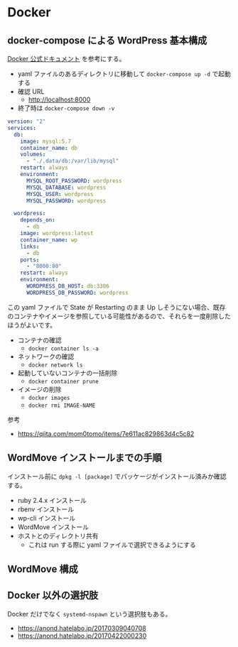 # Docker

## docker-compose による WordPress 基本構成

[Docker 公式ドキュメント](http://docs.docker.jp/compose/wordpress.html) を参考にする。

- yaml ファイルのあるディレクトリに移動して `docker-compose up -d` で起動する
- 確認 URL
  - <http://localhost:8000>
- 終了時は `docker-compose down -v`

```yaml
version: "2"
services:
  db:
    image: mysql:5.7
    container_name: db
    volumes:
      - "./.data/db:/var/lib/mysql"
    restart: always
    environment:
      MYSQL_ROOT_PASSWORD: wordpress
      MYSQL_DATABASE: wordpress
      MYSQL_USER: wordpress
      MYSQL_PASSWORD: wordpress

  wordpress:
    depends_on:
      - db
    image: wordpress:latest
    container_name: wp
    links:
      - db
    ports:
      - "8000:80"
    restart: always
    environment:
      WORDPRESS_DB_HOST: db:3306
      WORDPRESS_DB_PASSWORD: wordpress
```

この yaml ファイルで State が Restarting のまま Up しそうにない場合、既存のコンテナやイメージを参照している可能性があるので、それらを一度削除したほうがよいです。

- コンテナの確認
  - `docker container ls -a`
- ネットワークの確認
  - `docker network ls`
- 起動していないコンテナの一括削除
  - `docker container prune`
- イメージの削除
  - `docker images`
  - `docker rmi IMAGE-NAME`

参考

- <https://qiita.com/mom0tomo/items/7e611ac829863d4c5c82>

## WordMove インストールまでの手順

インストール前に `dpkg -l [package]` でパッケージがインストール済みか確認する。

- ruby 2.4.x インストール
- rbenv インストール
- wp-cli インストール
- WordMove インストール
- ホストとのディレクトリ共有
  - これは run する際に yaml ファイルで選択できるようにする

## WordMove 構成

## Docker 以外の選択肢

Docker だけでなく `systemd-nspawn` という選択肢もある。

- <https://anond.hatelabo.jp/20170309040708>
- <https://anond.hatelabo.jp/20170422000230>
